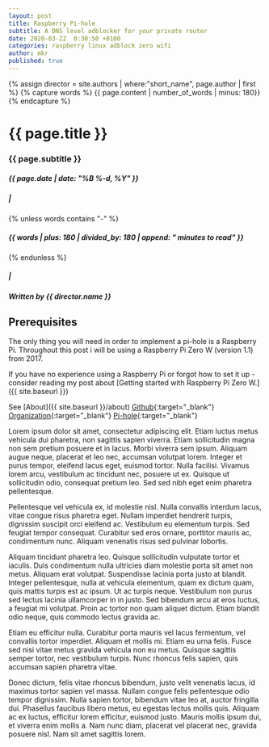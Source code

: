 ```yaml
---
layout: post
title: Raspberry Pi-hole
subtitle: A DNS level adblocker for your private router
date: 2020-03-22  0:30:50 +0100
categories: raspberry linux adblock zero wifi
author: mkr
published: true
---
```


{% assign director = site.authors | where:"short_name", page.author | first %}
{% capture words %}
    {{ page.content | number_of_words | minus: 180}}
{% endcapture %}

<div class="post-header">
    <h1 class="post-title">{{ page.title }}</h1>
    <h3 class="post-subtitle">{{ page.subtitle }}</h3>
    <div class="post-info">
        <h5>{{ page.date | date: "%B %-d, %Y" }}</h5>
        <h5 class="pipe">|</h5>
            {% unless words contains "-" %}
        <h5>{{ words | plus: 180 | divided_by: 180 | append: " minutes to read" }}</h5>
    {% endunless %}
        <h5 class="pipe">|</h5>
        <h5>Written by {{ director.name }}</h5>
    </div>
</div>

<!-- CONTENT STARTS BELOW -->

## Prerequisites

The only thing you will need in order to implement a pi-hole is a Raspberry Pi. Throughout this post i will be using a Raspberry Pi Zero W (version 1.1) from 2017.

If you have no experience using a Raspberry Pi or forgot how to set it up - consider reading my post about [Getting started with Raspberry Pi Zero W.]({{ site.baseurl }})

See [About]({{ site.baseurl }}/about)
[Github][github-account]{:target="_blank"}
[Organization][github-organization]{:target="_blank"}
[Pi-hole][pi-hole-docs]{:target="_blank"}

[github-account]: https://github.com/madssteiner
[github-organization]:   https://github.com/kodeklubbendk
[pi-hole-docs]: https://docs.pi-hole.net/main/basic-install/
[pi-hole-git]: https://github.com/pi-hole/pi-hole/#one-step-automated-install

Lorem ipsum dolor sit amet, consectetur adipiscing elit. Etiam luctus metus vehicula dui pharetra, non sagittis sapien viverra. Etiam sollicitudin magna non sem pretium posuere et in lacus. Morbi viverra sem ipsum. Aliquam augue neque, placerat et leo nec, accumsan volutpat lorem. Integer et purus tempor, eleifend lacus eget, euismod tortor. Nulla facilisi. Vivamus lorem arcu, vestibulum ac tincidunt nec, posuere ut ex. Quisque ut sollicitudin odio, consequat pretium leo. Sed sed nibh eget enim pharetra pellentesque.

Pellentesque vel vehicula ex, id molestie nisl. Nulla convallis interdum lacus, vitae congue risus pharetra eget. Nullam imperdiet hendrerit turpis, dignissim suscipit orci eleifend ac. Vestibulum eu elementum turpis. Sed feugiat tempor consequat. Curabitur sed eros ornare, porttitor mauris ac, condimentum nunc. Aliquam venenatis risus sed pulvinar lobortis.

Aliquam tincidunt pharetra leo. Quisque sollicitudin vulputate tortor et iaculis. Duis condimentum nulla ultricies diam molestie porta sit amet non metus. Aliquam erat volutpat. Suspendisse lacinia porta justo at blandit. Integer pellentesque, nulla at vehicula elementum, quam ex dictum quam, quis mattis turpis est ac ipsum. Ut ac turpis neque. Vestibulum non purus sed lectus lacinia ullamcorper in in justo. Sed bibendum arcu at eros luctus, a feugiat mi volutpat. Proin ac tortor non quam aliquet dictum. Etiam blandit odio neque, quis commodo lectus gravida ac.

Etiam eu efficitur nulla. Curabitur porta mauris vel lacus fermentum, vel convallis tortor imperdiet. Aliquam et mollis mi. Etiam eu urna felis. Fusce sed nisi vitae metus gravida vehicula non eu metus. Quisque sagittis semper tortor, nec vestibulum turpis. Nunc rhoncus felis sapien, quis accumsan sapien pharetra vitae.

Donec dictum, felis vitae rhoncus bibendum, justo velit venenatis lacus, id maximus tortor sapien vel massa. Nullam congue felis pellentesque odio tempor dignissim. Nulla sapien tortor, bibendum vitae leo at, auctor fringilla dui. Phasellus faucibus libero metus, eu egestas lectus mollis quis. Aliquam ac ex luctus, efficitur lorem efficitur, euismod justo. Mauris mollis ipsum dui, et viverra enim mollis a. Nam nunc diam, placerat vel placerat nec, gravida posuere nisl. Nam sit amet sagittis lorem.

<!-- SNIPPET OF OTHER RELATED ARTICLES AT BOTTOM -->